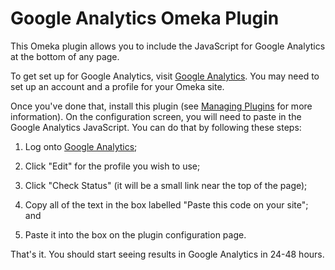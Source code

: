 
# Google Analytics Omeka Plugin

This Omeka plugin allows you to include the JavaScript for Google Analytics at
the bottom of any page.

To get set up for Google Analytics, visit [Google
Analytics](https://www.google.com/analytics/).  You may need to set up an
account and a profile for your Omeka site.

Once you've done that, install this plugin (see [Managing
Plugins](https://omeka.org/codex/Managing_Plugins) for more information). On the
configuration screen, you will need to paste in the Google Analytics
JavaScript. You can do that by following these steps:

 1. Log onto [Google Analytics](https://www.google.com/analytics/);

 2. Click "Edit" for the profile you wish to use;

 3. Click "Check Status" (it will be a small link near the top of the page);

 4. Copy all of the text in the box labelled "Paste this code on your site";
    and

 5. Paste it into the box on the plugin configuration page.

That's it. You should start seeing results in Google Analytics in 24-48 hours.


